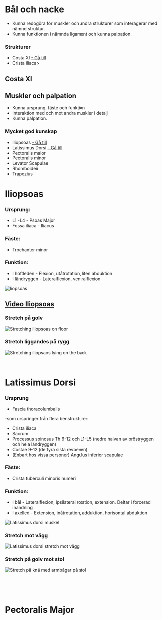 <h1>B&aring;l och nacke</h1>
<ul>
<li>Kunna redog&ouml;ra f&ouml;r muskler och andra strukturer som interagerar med n&auml;mnd struktur.</li>
<li>Kunna funktionen i n&auml;mnda ligament och kunna palpation.</li>
</ul>
<h3>Strukturer</h3>
<ul>
<li>Costa XI <a href="costaxi-struktur"> - G&aring; till </a></li>
<li>Crista iliaca&gt;</li>
</ul>
<h2>Costa XI</h2>
<h2>Muskler och palpation</h2>
<ul>
<li>Kunna ursprung, f&auml;ste och funktion</li>
<li>Interaktion med och mot andra muskler i detalj</li>
<li>Kunna palpation.</li>
</ul>
<h3>Mycket god kunskap</h3>
<ul>
<li>Iliopsoas <a href="#iliopsoas-funktioner"> - G&aring; till </a></li>
<li>Latissimus Dorsi <a href="#latissimusdorsi-funktioner"> - G&aring; till</a></li>
<li>Pectoralis major</li>
<li>Pectoralis minor</li>
<li>Levator Scapulae</li>
<li>Rhomboideii</li>
<li>Trapezius</li>
</ul>
<p></p>

<h1 id="iliopsoas-funktioner">Iliopsoas</h1>
<h3>Ursprung:</h3>
<ul>
<li>L1 -L4 - Psoas Major</li>
<li>Fossa iliaca - Iliacus</li>
</ul>
<h3>F&auml;ste:</h3>
<ul>
<li>Trochanter minor</li>
</ul>
<h3>Funktion:</h3>
<ul>
<li>I h&ouml;ftleden - Flexion, ut&aring;trotation, liten abduktion</li>
<li>I l&auml;ndryggen - Lateralflexion, ventralflexion</li>
</ul>
<p><img src="https://www.semisportmed.com/wp-content/uploads/2018/10/56fc15a79c690.jpg" alt="liopsoas" /></p>
<h2><a href="https://youtu.be/cHWjpQ06-cE" target="_blank" rel="noopener"> Video Iliopsoas</a></h2>
<h3>Stretch p&aring; golv</h3>
<p><img src="http://www.healthymoves-pa.com/wp-content/uploads/2017/09/Hip-Flexor-stretch-lunge-position-286x300.jpg" alt="Stretching iliopsoas on floor" /></p>
<h3>Stretch liggandes p&aring; rygg</h3>
<p><img src="http://www.healthymoves-pa.com/wp-content/uploads/2017/09/Hip-Flexor-stretch_supine-300x239.jpg" alt="Stretching iliopsaos lying on the back" /></p>
<p>&nbsp;</p>
<p></p>
<h1 id="latissimusdorsi-funktioner">Latissimus Dorsi</h1>
<h3>Ursprung</h3>
<ul>
<li>Fascia thoracolumbalis</li>
</ul>
<p>-som urspringer fr&aring;n flera benstrukturer:</p>
<ul>
<li>Crista iliaca</li>
<li>Sacrum</li>
<li>Processus spinosus Th 6-12 och L1-L5 (nedre halvan av br&ouml;stryggen och hela l&auml;ndryggen)</li>
<li>Costae 9-12 (de fyra sista revbenen)</li>
<li>(Enbart hos vissa personer) Angulus inferior scapulae</li>
</ul>
<h3>F&auml;ste:</h3>
<ul>
<li>Crista tuberculi minoris humeri</li>
</ul>
<h3>Funktion:</h3>
<ul>
<li>I b&aring;l - Lateralflexion, ipsilateral rotation, extension. Deltar i forcerad inandning</li>
<li>I axelled - Extension, in&aring;trotation, adduktion, horisontal abduktion</li>
</ul>
<p><img src="https://upload.wikimedia.org/wikipedia/commons/thumb/6/6f/Latissimus_dorsi.PNG/250px-Latissimus_dorsi.PNG" alt="Latissimus dorsi muskel" /></p>
<h3>Stretch mot v&auml;gg</h3>
<p><img src="https://encrypted-tbn0.gstatic.com/images?q=tbn:ANd9GcQ92OcyOb2Ht3C1ko9PsYT_Tbx3_OiIRAOW1e_YOK6YfTybvhzy" alt="Latissimus dorsi stretch mot v&auml;gg" /></p>
<h3>Stretch p&aring; golv mot stol</h3>
<p><img src="https://i.pinimg.com/236x/20/72/df/2072df800a8c98c83c4cd3168dae942e--yoga-shoulder-shoulder-stretches.jpg?b=t" alt="Stretch p&aring; kn&auml; med armb&aring;gar p&aring; stol" /></p>
<p>&nbsp;</p>
<p>&nbsp;</p>
<h1 id="pectoralismajor-funktioner">Pectoralis Major</h1>
